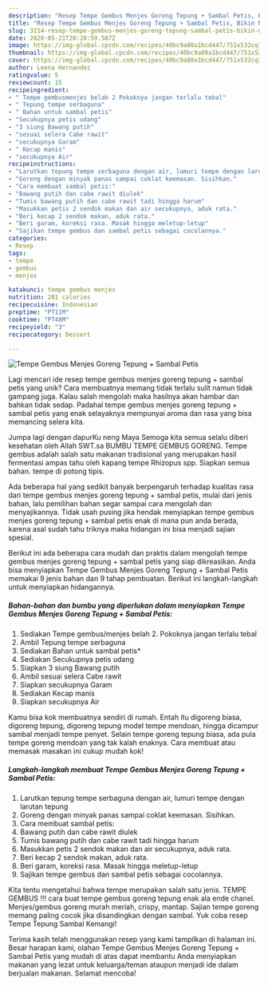 ```yaml
---
description: "Resep Tempe Gembus Menjes Goreng Tepung + Sambal Petis, Bikin Ngiler"
title: "Resep Tempe Gembus Menjes Goreng Tepung + Sambal Petis, Bikin Ngiler"
slug: 3214-resep-tempe-gembus-menjes-goreng-tepung-sambal-petis-bikin-ngiler
date: 2020-05-21T20:20:59.587Z
image: https://img-global.cpcdn.com/recipes/40bc9a80a1bcd447/751x532cq70/tempe-gembus-menjes-goreng-tepung-sambal-petis-foto-resep-utama.jpg
thumbnail: https://img-global.cpcdn.com/recipes/40bc9a80a1bcd447/751x532cq70/tempe-gembus-menjes-goreng-tepung-sambal-petis-foto-resep-utama.jpg
cover: https://img-global.cpcdn.com/recipes/40bc9a80a1bcd447/751x532cq70/tempe-gembus-menjes-goreng-tepung-sambal-petis-foto-resep-utama.jpg
author: Leona Hernandez
ratingvalue: 5
reviewcount: 15
recipeingredient:
- " Tempe gembusmenjes belah 2 Pokoknya jangan terlalu tebal"
- " Tepung tempe serbaguna"
- " Bahan untuk sambal petis"
- "Secukupnya petis udang"
- "3 siung Bawang putih"
- "sesuai selera Cabe rawit"
- "secukupnya Garam"
- " Kecap manis"
- "secukupnya Air"
recipeinstructions:
- "Larutkan tepung tempe serbaguna dengan air, lumuri tempe dengan larutan tepung"
- "Goreng dengan minyak panas sampai coklat keemasan. Sisihkan."
- "Cara membuat sambal petis:"
- "Bawang putih dan cabe rawit diulek"
- "Tumis bawang putih dan cabe rawit tadi hingga harum"
- "Masukkan petis 2 sendok makan dan air secukupnya, aduk rata."
- "Beri kecap 2 sendok makan, aduk rata."
- "Beri garam, koreksi rasa. Masak hingga meletup-letup"
- "Sajikan tempe gembus dan sambal petis sebagai cocolannya."
categories:
- Resep
tags:
- tempe
- gembus
- menjes

katakunci: tempe gembus menjes 
nutrition: 281 calories
recipecuisine: Indonesian
preptime: "PT11M"
cooktime: "PT48M"
recipeyield: "3"
recipecategory: Dessert

---
```



![Tempe Gembus Menjes Goreng Tepung + Sambal Petis](https://img-global.cpcdn.com/recipes/40bc9a80a1bcd447/751x532cq70/tempe-gembus-menjes-goreng-tepung-sambal-petis-foto-resep-utama.jpg)

Lagi mencari ide resep tempe gembus menjes goreng tepung + sambal petis yang unik? Cara membuatnya memang tidak terlalu sulit namun tidak gampang juga. Kalau salah mengolah maka hasilnya akan hambar dan bahkan tidak sedap. Padahal tempe gembus menjes goreng tepung + sambal petis yang enak selayaknya mempunyai aroma dan rasa yang bisa memancing selera kita.

Jumpa lagi dengan dapurKu neng Maya Semoga kita semua selalu diberi kesehatan oleh Allah SWT.sa BUMBU TEMPE GEMBUS GORENG. Tempe gembus adalah salah satu makanan tradisional yang merupakan hasil fermentasi ampas tahu oleh kapang tempe Rhizopus spp. Siapkan semua bahan. tempe di potong tipis.

Ada beberapa hal yang sedikit banyak berpengaruh terhadap kualitas rasa dari tempe gembus menjes goreng tepung + sambal petis, mulai dari jenis bahan, lalu pemilihan bahan segar sampai cara mengolah dan menyajikannya. Tidak usah pusing jika hendak menyiapkan tempe gembus menjes goreng tepung + sambal petis enak di mana pun anda berada, karena asal sudah tahu triknya maka hidangan ini bisa menjadi sajian spesial.


Berikut ini ada beberapa cara mudah dan praktis dalam mengolah tempe gembus menjes goreng tepung + sambal petis yang siap dikreasikan. Anda bisa menyiapkan Tempe Gembus Menjes Goreng Tepung + Sambal Petis memakai 9 jenis bahan dan 9 tahap pembuatan. Berikut ini langkah-langkah untuk menyiapkan hidangannya.

<!--inarticleads1-->

##### Bahan-bahan dan bumbu yang diperlukan dalam menyiapkan Tempe Gembus Menjes Goreng Tepung + Sambal Petis:

1. Sediakan  Tempe gembus/menjes belah 2. Pokoknya jangan terlalu tebal
1. Ambil  Tepung tempe serbaguna
1. Sediakan  Bahan untuk sambal petis*
1. Sediakan Secukupnya petis udang
1. Siapkan 3 siung Bawang putih
1. Ambil sesuai selera Cabe rawit
1. Siapkan secukupnya Garam
1. Sediakan  Kecap manis
1. Siapkan secukupnya Air


Kamu bisa kok membuatnya sendiri di rumah. Entah itu digoreng biasa, digoreng tepung, digoreng tepung model tempe mendoan, hingga dicampur sambal menjadi tempe penyet. Selain tempe goreng tepung biasa, ada pula tempe goreng mendoan yang tak kalah enaknya. Cara membuat atau memasak masakan ini cukup mudah kok! 

<!--inarticleads2-->

##### Langkah-langkah membuat Tempe Gembus Menjes Goreng Tepung + Sambal Petis:

1. Larutkan tepung tempe serbaguna dengan air, lumuri tempe dengan larutan tepung
1. Goreng dengan minyak panas sampai coklat keemasan. Sisihkan.
1. Cara membuat sambal petis:
1. Bawang putih dan cabe rawit diulek
1. Tumis bawang putih dan cabe rawit tadi hingga harum
1. Masukkan petis 2 sendok makan dan air secukupnya, aduk rata.
1. Beri kecap 2 sendok makan, aduk rata.
1. Beri garam, koreksi rasa. Masak hingga meletup-letup
1. Sajikan tempe gembus dan sambal petis sebagai cocolannya.


Kita tentu mengetahui bahwa tempe merupakan salah satu jenis. TEMPE GEMBUS !!! cara buat tempe gembus goreng tepung enak ala ende chanel. Menjes/gembus goreng murah meriah, crispy, mantap. Sajian tempe goreng memang paling cocok jika disandingkan dengan sambal. Yuk coba resep Tempe Tepung Sambal Kemangi! 

Terima kasih telah menggunakan resep yang kami tampilkan di halaman ini. Besar harapan kami, olahan Tempe Gembus Menjes Goreng Tepung + Sambal Petis yang mudah di atas dapat membantu Anda menyiapkan makanan yang lezat untuk keluarga/teman ataupun menjadi ide dalam berjualan makanan. Selamat mencoba!
